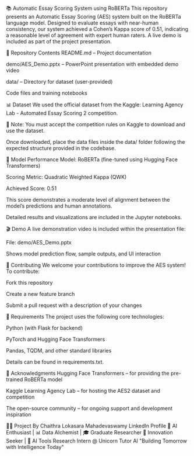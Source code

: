 📚 Automatic Essay Scoring System using RoBERTa
This repository presents an Automatic Essay Scoring (AES) system built on the RoBERTa language model. Designed to evaluate essays with near-human consistency, our system achieved a Cohen’s Kappa score of 0.51, indicating a reasonable level of agreement with expert human raters. A live demo is included as part of the project presentation.

📂 Repository Contents
README.md – Project documentation

demo/AES_Demo.pptx – PowerPoint presentation with embedded demo video

data/ – Directory for dataset (user-provided)

Code files and training notebooks

📊 Dataset
We used the official dataset from the
Kaggle: Learning Agency Lab - Automated Essay Scoring 2 competition.

📌 Note: You must accept the competition rules on Kaggle to download and use the dataset.

Once downloaded, place the data files inside the data/ folder following the expected structure provided in the codebase.

🧪 Model Performance
Model: RoBERTa (fine-tuned using Hugging Face Transformers)

Scoring Metric: Quadratic Weighted Kappa (QWK)

Achieved Score: 0.51

This score demonstrates a moderate level of alignment between the model’s predictions and human annotations.

Detailed results and visualizations are included in the Jupyter notebooks.

🎬 Demo
A live demonstration video is included within the presentation file:

File: demo/AES_Demo.pptx

Shows model prediction flow, sample outputs, and UI interaction

🤝 Contributing
We welcome your contributions to improve the AES system!
To contribute:

Fork this repository

Create a new feature branch

Submit a pull request with a description of your changes

🧾 Requirements
The project uses the following core technologies:

Python (with Flask for backend)

PyTorch and Hugging Face Transformers

Pandas, TQDM, and other standard libraries

Details can be found in requirements.txt.

🙏 Acknowledgments
Hugging Face Transformers – for providing the pre-trained RoBERTa model

Kaggle Learning Agency Lab – for hosting the AES2 dataset and competition

The open-source community – for ongoing support and development inspiration

👩‍💻 Project By
Chaithra Lokasara Mahadevaswamy
LinkedIn Profile
🧠 AI Enthusiast | 📊 Data Alchemist | 🎓 Graduate Researcher
🚀 Innovation Seeker | 🌟 AI Tools Research Intern @ Unicorn Tutor AI
"Building Tomorrow with Intelligence Today"

